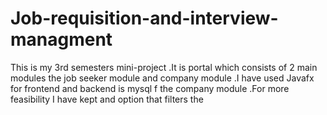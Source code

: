 # Job-requisition-and-interview-managment
This is my 3rd semesters mini-project .It is portal which consists of 2 main modules the job seeker module and company module .I have used Javafx for frontend and backend is mysql f the company module .For more feasibility I have kept and option that filters the
